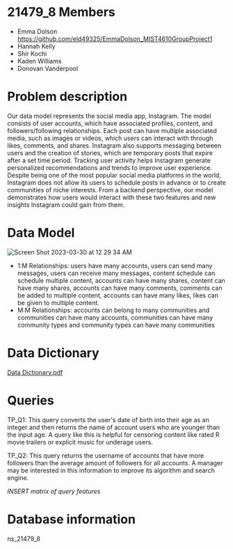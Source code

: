 # 21479_8 Members
- Emma Dolson https://github.com/eld49325/EmmaDolson_MIST4610GroupProject1
- Hannah Kelly 
- Shir Kochi 
- Kaden Williams
- Donovan Vanderpool 

# Problem description
Our data model represents the social media app, Instagram. The model consists of user accounts, which have associated profiles, content, and followers/following relationships. Each post can have multiple associated media, such as images or videos, which users can interact with through likes, comments, and shares. Instagram also supports messaging between users and the creation of stories, which are temporary posts that expire after a set time period. Tracking user activity helps Instagram generate personalized recommendations and trends to improve user experience. Despite being one of the most popular social media platforms in the world, Instagram does not allow its users to schedule posts in advance or to create communities of niche interests. From a backend perspective, our model demonstrates how users would interact with these two features and new insights Instagram could gain from them.

# Data Model
![Screen Shot 2023-03-30 at 12 29 34 AM](https://user-images.githubusercontent.com/128401988/228729940-6e1e7645-8a3e-4d5b-ad53-8462281e5100.png)
- 1:M Relationships: users have many accounts, users can send many messages, users can receive many messages, content schedule can schedule multiple content, accounts can have many shares, content can have many shares, accounts can have many comments, comments can be added to multiple content, accounts can have many likes, likes can be given to multiple content.
- M:M Relationships: accounts can belong to many communities and communities can have many accounts, communities can have many community types and community types can have many communities
 
# Data Dictionary
[Data Dictionary.pdf](https://github.com/eld49325/EmmaDolson_MIST4610_GroupProject1/files/11107723/Data.Dictionary.pdf)

# Queries
TP_Q1: This query converts the user's date of birth into their age as an integer and then returns the name of account users who are younger than the input age. A query like this is helpful for censoring content like rated R movie trailers or explicit music for underage users.

TP_Q2: This query returns the username of accounts that have more followers than the average amount of followers for all accounts. A manager may be interested in this information to improve its algorithm and search engine.

*INSERT matrix of query features*

# Database information
ns_21479_8
